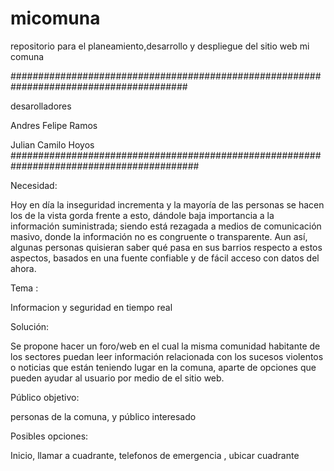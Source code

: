 # micomuna
repositorio para el planeamiento,desarrollo y despliegue del sitio web mi comuna

########################################################################################
 
desarolladores

Andres Felipe Ramos  

Julian Camilo Hoyos 
##########################################################################################
 

Necesidad: 

Hoy en día la inseguridad incrementa y la mayoría de las personas se hacen los de la vista gorda frente a esto, dándole baja importancia a la información suministrada; siendo está rezagada a medios de comunicación masivo, donde  la información no es congruente o  transparente. Aun así, algunas personas  quisieran saber qué pasa en sus barrios respecto a estos aspectos, basados en una fuente confiable y de fácil acceso con datos del ahora. 

 

Tema :  

Informacion y seguridad en tiempo real 

 

Solución: 

Se propone hacer un foro/web en el cual la misma comunidad habitante de los sectores  puedan leer información relacionada con los sucesos violentos o noticias que están teniendo lugar en la comuna, aparte de opciones que pueden ayudar al usuario por medio de el sitio web. 

 

Público objetivo:  

personas de la comuna, y público interesado 

 

Posibles opciones:  

Inicio, llamar a cuadrante, telefonos de emergencia , ubicar cuadrante 

 
 
